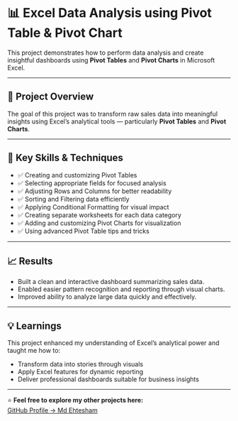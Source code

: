 # 📊 Excel Data Analysis using Pivot Table & Pivot Chart

This project demonstrates how to perform data analysis and create insightful dashboards using **Pivot Tables** and **Pivot Charts** in Microsoft Excel.

---

## 🧠 Project Overview
The goal of this project was to transform raw sales data into meaningful insights using Excel’s analytical tools — particularly **Pivot Tables** and **Pivot Charts**.

---

## 🧩 Key Skills & Techniques
- ✅ Creating and customizing Pivot Tables  
- ✅ Selecting appropriate fields for focused analysis  
- ✅ Adjusting Rows and Columns for better readability  
- ✅ Sorting and Filtering data efficiently  
- ✅ Applying Conditional Formatting for visual impact  
- ✅ Creating separate worksheets for each data category  
- ✅ Adding and customizing Pivot Charts for visualization  
- ✅ Using advanced Pivot Table tips and tricks  

---

## 📈 Results
- Built a clean and interactive dashboard summarizing sales data.  
- Enabled easier pattern recognition and reporting through visual charts.  
- Improved ability to analyze large data quickly and effectively.

---

## 💡 Learnings
This project enhanced my understanding of Excel’s analytical power and taught me how to:
- Transform data into stories through visuals  
- Apply Excel features for dynamic reporting  
- Deliver professional dashboards suitable for business insights  

---

⭐ **Feel free to explore my other projects here:**  
[GitHub Profile → Md Ehtesham](https://github.com/mdehtesham98)
